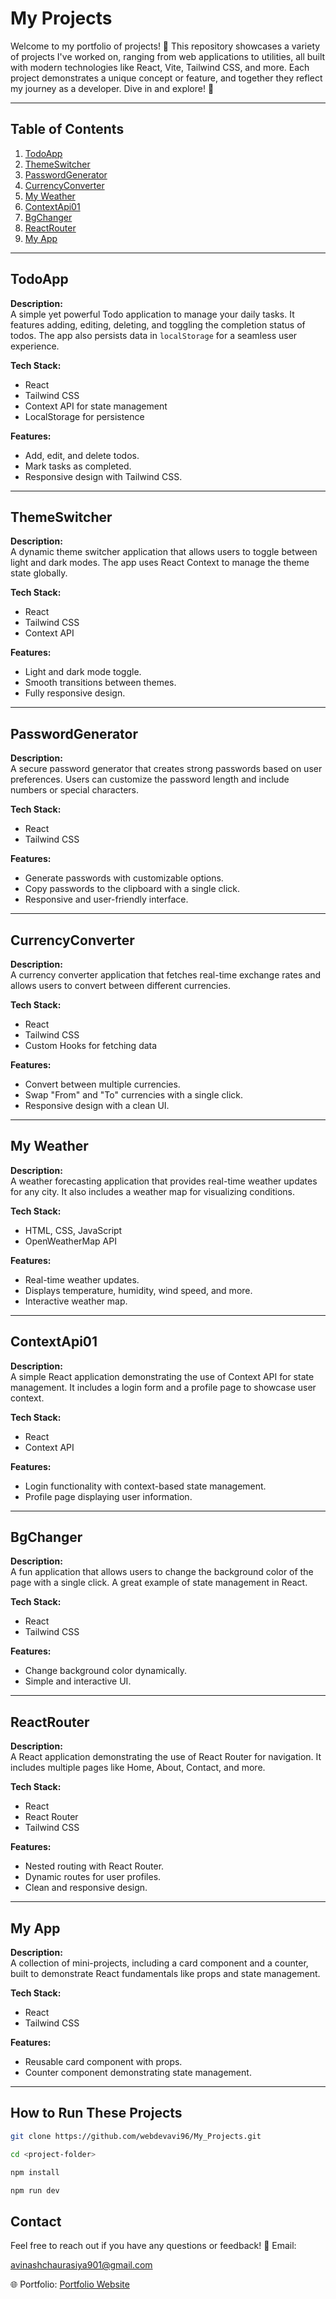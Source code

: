 # My Projects

Welcome to my portfolio of projects! 🚀 This repository showcases a variety of projects I've worked on, ranging from web applications to utilities, all built with modern technologies like React, Vite, Tailwind CSS, and more. Each project demonstrates a unique concept or feature, and together they reflect my journey as a developer. Dive in and explore! 🌟

---

## Table of Contents

1. [TodoApp](#todoapp)
2. [ThemeSwitcher](#themeswitcher)
3. [PasswordGenerator](#passwordgenerator)
4. [CurrencyConverter](#currencyconverter)
5. [My Weather](#my-weather)
6. [ContextApi01](#contextapi01)
7. [BgChanger](#bgchanger)
8. [ReactRouter](#reactrouter)
9. [My App](#my-app)

---

## TodoApp

**Description:**  
A simple yet powerful Todo application to manage your daily tasks. It features adding, editing, deleting, and toggling the completion status of todos. The app also persists data in `localStorage` for a seamless user experience.

**Tech Stack:**  

- React
- Tailwind CSS
- Context API for state management
- LocalStorage for persistence

**Features:**  

- Add, edit, and delete todos.
- Mark tasks as completed.
- Responsive design with Tailwind CSS.

---

## ThemeSwitcher

**Description:**  
A dynamic theme switcher application that allows users to toggle between light and dark modes. The app uses React Context to manage the theme state globally.

**Tech Stack:**  

- React
- Tailwind CSS
- Context API

**Features:**  

- Light and dark mode toggle.
- Smooth transitions between themes.
- Fully responsive design.

---

## PasswordGenerator

**Description:**  
A secure password generator that creates strong passwords based on user preferences. Users can customize the password length and include numbers or special characters.

**Tech Stack:**  

- React
- Tailwind CSS

**Features:**  

- Generate passwords with customizable options.
- Copy passwords to the clipboard with a single click.
- Responsive and user-friendly interface.

---

## CurrencyConverter

**Description:**  
A currency converter application that fetches real-time exchange rates and allows users to convert between different currencies.

**Tech Stack:**  

- React
- Tailwind CSS
- Custom Hooks for fetching data

**Features:**  

- Convert between multiple currencies.
- Swap "From" and "To" currencies with a single click.
- Responsive design with a clean UI.

---

## My Weather

**Description:**  
A weather forecasting application that provides real-time weather updates for any city. It also includes a weather map for visualizing conditions.

**Tech Stack:**  

- HTML, CSS, JavaScript
- OpenWeatherMap API

**Features:**  

- Real-time weather updates.
- Displays temperature, humidity, wind speed, and more.
- Interactive weather map.

---

## ContextApi01

**Description:**  
A simple React application demonstrating the use of Context API for state management. It includes a login form and a profile page to showcase user context.

**Tech Stack:**  

- React
- Context API

**Features:**  

- Login functionality with context-based state management.
- Profile page displaying user information.

---

## BgChanger

**Description:**  
A fun application that allows users to change the background color of the page with a single click. A great example of state management in React.

**Tech Stack:**  

- React
- Tailwind CSS

**Features:**  

- Change background color dynamically.
- Simple and interactive UI.

---

## ReactRouter

**Description:**  
A React application demonstrating the use of React Router for navigation. It includes multiple pages like Home, About, Contact, and more.

**Tech Stack:**  

- React
- React Router
- Tailwind CSS

**Features:**  

- Nested routing with React Router.
- Dynamic routes for user profiles.
- Clean and responsive design.

---

## My App

**Description:**  
A collection of mini-projects, including a card component and a counter, built to demonstrate React fundamentals like props and state management.

**Tech Stack:**  

- React
- Tailwind CSS

**Features:**  

- Reusable card component with props.
- Counter component demonstrating state management.

---

## How to Run These Projects


   ```bash
   git clone https://github.com/webdevavi96/My_Projects.git

   cd <project-folder>

   npm install

   npm run dev

```

## Contact
 Feel free to reach out if you have any questions or feedback!
        📧 Email: <p style="color:skyblue">avinashchaurasiya901@gmail.com </p>
        🌐 Portfolio: <a href="https://webdevavi96.netlify.app/" target="_blank">Portfolio Website</a>

  
